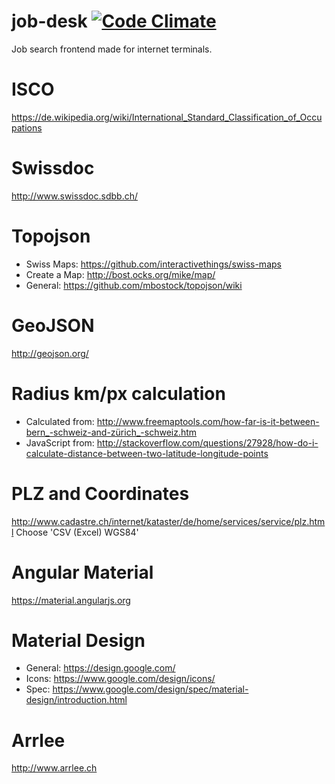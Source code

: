 # job-desk [![Code Climate](https://codeclimate.com/github/alv-ch/job-desk/badges/gpa.svg)](https://codeclimate.com/github/alv-ch/job-desk)
Job search frontend made for internet terminals.


# ISCO
https://de.wikipedia.org/wiki/International_Standard_Classification_of_Occupations

# Swissdoc
http://www.swissdoc.sdbb.ch/

# Topojson
* Swiss Maps: https://github.com/interactivethings/swiss-maps
* Create a Map: http://bost.ocks.org/mike/map/
* General: https://github.com/mbostock/topojson/wiki

# GeoJSON
http://geojson.org/

# Radius km/px calculation
* Calculated from: http://www.freemaptools.com/how-far-is-it-between-bern_-schweiz-and-zürich_-schweiz.htm
* JavaScript from: http://stackoverflow.com/questions/27928/how-do-i-calculate-distance-between-two-latitude-longitude-points

# PLZ and Coordinates
http://www.cadastre.ch/internet/kataster/de/home/services/service/plz.html Choose 'CSV (Excel) WGS84'

# Angular Material
https://material.angularjs.org

# Material Design
* General: https://design.google.com/
* Icons: https://www.google.com/design/icons/
* Spec: https://www.google.com/design/spec/material-design/introduction.html

# Arrlee
http://www.arrlee.ch

